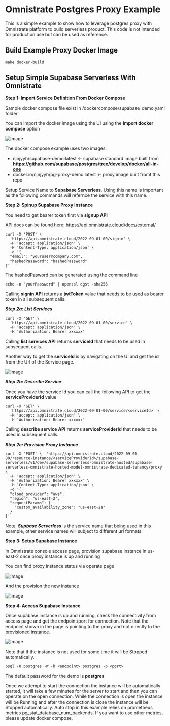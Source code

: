 # Omnistrate Postgres Proxy Example
This is a simple example to show how to leverage postgres proxy with Omnistrate platform to build serverless product.
This code is not intended for production use but can be used as reference.

## Build Example Proxy Docker Image

```
make docker-build
```


## Setup Simple Supabase Serverless With Omnistrate

**Step 1: Import Service Definition From Docker Compose**

Sample docker compose file exist in /dockercompose/supabase_demo.yaml folder

You can import the docker image using the UI using the **Import docker compose** option

![image](https://github.com/omnistrate/pg-proxy/assets/1789738/08a6257c-5877-41cb-a827-7ab23dbe537b)


The docker compose example uses two images: 
- njnjyyh/supabase-demo:latest <- supabase standard image built from **https://github.com/supabase/postgres/tree/develop/docker/all-in-one**
- docker.io/njnjyyh/pg-proxy-demo:latest <- proxy image built fromt this repo

Setup Service Name to **Supabase Serverless**. Using this name is important as the following commands will refernce the service with this name. 


**Step 2: Spinup Supabase Proxy Instance**

You need to get bearer token first via **signup API**

API docs can be found here: https://api.omnistrate.cloud/docs/external/
```
curl -X 'POST' \
  'https://api.omnistrate.cloud/2022-09-01-00/signin' \
  -H 'accept: application/json' \
  -H 'Content-Type: application/json' \
  -d '{
  "email": "youruser@company.com",
  "hashedPassword": "hashedPassword"
}'
```
The hashedPasword can be generated using the command line
```
echo -n "yourPassword" | openssl dgst -sha256
```
Calling **signin API** returns a **jwtToken** value that needs to be used as bearer token in all subsequent calls. 

***Step 2a: List Services***
```
curl -X 'GET' \
  'https://api.omnistrate.cloud/2022-09-01-00/service' \
  -H 'accept: application/json' \
  -H 'Authorization: Bearer xxxxxx'
```
Calling **list services API** returns **serviceId** that needs to be used in subsequent calls.

Another way to get the **serviceId** is by navigating on the UI and get the id from the Url of the Service page. 

![image](https://github.com/omnistrate/pg-proxy/assets/1789738/99c318bb-fc1c-41d8-868b-e1b7d13d1db6)

***Step 2b: Describe Service***

Once you have the service Id you can call the following API to get the **serviceProviderId**  value

```
curl -X 'GET' \
  'https://api.omnistrate.cloud/2022-09-01-00/service/<serviceId>' \
  -H 'accept: application/json' \
  -H 'Authorization: Bearer xxxxxx'
```

Calling **describe service API** returns **serviceProviderId** that needs to be used in subsequent calls. 

***Step 2c: Provision Proxy Instance***
```
curl -X 'POST' \  'https://api.omnistrate.cloud/2022-09-01-00/resource-instance/<serviceProviderId>/supabase-serverless/v1/dev/supabase-serverless-omnistrate-hosted/supabase-serverless-omnistrate-hosted-model-omnistrate-dedicated-tenancy/proxy' \
  -H 'accept: application/json' \
  -H 'Authorization: Bearer xxxxxx' \
  -H 'Content-Type: application/json' \
  -d '{
  "cloud_provider": "aws",
  "region": "us-east-2",
  "requestParams": {
    "custom_availability_zone": "us-east-2a"
  }
}'

```

Note: ***Supbase Serverless*** is the service name that being used in this example, other service names will subject to different url formats.

**Step 3: Setup Supabase Instance**

In Omnistrate console access page, provision supabase instance in us-east-2 once proxy instance is up and running

You can find proxy instance status via operate page

![image](https://github.com/omnistrate/pg-proxy/assets/1789738/61cbc604-b11b-4e7d-bbd4-7e5b137a63c9)

And the provision the new instance

![image](https://github.com/omnistrate/pg-proxy/assets/1789738/03dafa77-2cd2-4abb-9159-b8a6bd5843de)


**Step 4: Access Supabase Instance**

Once supabase instance is up and running, check the connectivity from access page and get the endpoint/port for connection. Note that the endpoint shown in the page is pointing to the proxy and not directly to the provisioned instance. 


![image](https://github.com/omnistrate/pg-proxy/assets/1789738/e6528000-9dde-4f98-a971-2eb4c5d1a28f)

Note that if the instance is not used for some time it will be Stopped automatically. 

```
psql -U postgres -W -h <endpoint> postgres -p <port>
```

The default password for the demo is **postgres**

Once we attempt to start the connection the instance will be automatically started, it will take a few minutes for the server to start and then you can operate on the open connection. 
While the connection is open the instance will be Running and after the connection is close the instance will be Stopped automatically. Auto stop in this example relies on prometheus metrics pg_stat_database_num_backends. If you want to use other metrics, please update docker compose.



